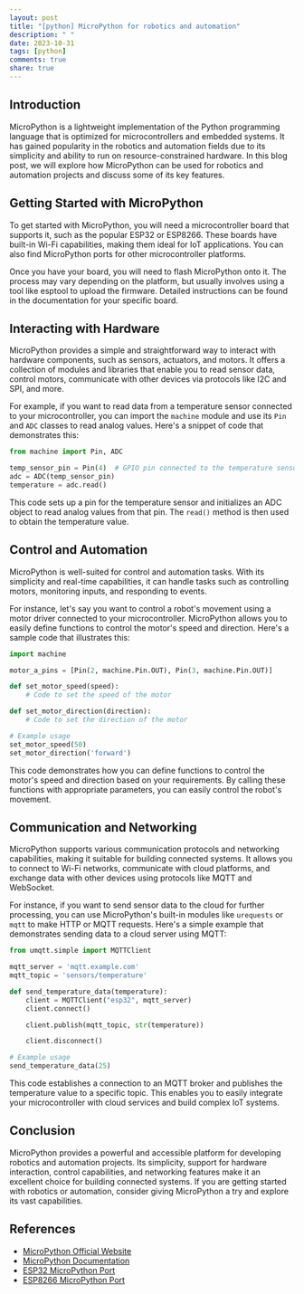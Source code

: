 ```yaml
---
layout: post
title: "[python] MicroPython for robotics and automation"
description: " "
date: 2023-10-31
tags: [python]
comments: true
share: true
---
```


## Introduction

MicroPython is a lightweight implementation of the Python programming language that is optimized for microcontrollers and embedded systems. It has gained popularity in the robotics and automation fields due to its simplicity and ability to run on resource-constrained hardware. In this blog post, we will explore how MicroPython can be used for robotics and automation projects and discuss some of its key features.

## Getting Started with MicroPython

To get started with MicroPython, you will need a microcontroller board that supports it, such as the popular ESP32 or ESP8266. These boards have built-in Wi-Fi capabilities, making them ideal for IoT applications. You can also find MicroPython ports for other microcontroller platforms.

Once you have your board, you will need to flash MicroPython onto it. The process may vary depending on the platform, but usually involves using a tool like esptool to upload the firmware. Detailed instructions can be found in the documentation for your specific board.

## Interacting with Hardware

MicroPython provides a simple and straightforward way to interact with hardware components, such as sensors, actuators, and motors. It offers a collection of modules and libraries that enable you to read sensor data, control motors, communicate with other devices via protocols like I2C and SPI, and more.

For example, if you want to read data from a temperature sensor connected to your microcontroller, you can import the `machine` module and use its `Pin` and `ADC` classes to read analog values. Here's a snippet of code that demonstrates this:

```python
from machine import Pin, ADC

temp_sensor_pin = Pin(4)  # GPIO pin connected to the temperature sensor
adc = ADC(temp_sensor_pin)
temperature = adc.read()
```

This code sets up a pin for the temperature sensor and initializes an ADC object to read analog values from that pin. The `read()` method is then used to obtain the temperature value.

## Control and Automation

MicroPython is well-suited for control and automation tasks. With its simplicity and real-time capabilities, it can handle tasks such as controlling motors, monitoring inputs, and responding to events.

For instance, let's say you want to control a robot's movement using a motor driver connected to your microcontroller. MicroPython allows you to easily define functions to control the motor's speed and direction. Here's a sample code that illustrates this:

```python
import machine

motor_a_pins = [Pin(2, machine.Pin.OUT), Pin(3, machine.Pin.OUT)]

def set_motor_speed(speed):
    # Code to set the speed of the motor

def set_motor_direction(direction):
    # Code to set the direction of the motor

# Example usage
set_motor_speed(50)
set_motor_direction('forward')
```

This code demonstrates how you can define functions to control the motor's speed and direction based on your requirements. By calling these functions with appropriate parameters, you can easily control the robot's movement.

## Communication and Networking

MicroPython supports various communication protocols and networking capabilities, making it suitable for building connected systems. It allows you to connect to Wi-Fi networks, communicate with cloud platforms, and exchange data with other devices using protocols like MQTT and WebSocket.

For instance, if you want to send sensor data to the cloud for further processing, you can use MicroPython's built-in modules like `urequests` or `mqtt` to make HTTP or MQTT requests. Here's a simple example that demonstrates sending data to a cloud server using MQTT:

```python
from umqtt.simple import MQTTClient

mqtt_server = 'mqtt.example.com'
mqtt_topic = 'sensors/temperature'

def send_temperature_data(temperature):
    client = MQTTClient("esp32", mqtt_server)
    client.connect()

    client.publish(mqtt_topic, str(temperature))

    client.disconnect()

# Example usage
send_temperature_data(25)
```

This code establishes a connection to an MQTT broker and publishes the temperature value to a specific topic. This enables you to easily integrate your microcontroller with cloud services and build complex IoT systems.

## Conclusion

MicroPython provides a powerful and accessible platform for developing robotics and automation projects. Its simplicity, support for hardware interaction, control capabilities, and networking features make it an excellent choice for building connected systems. If you are getting started with robotics or automation, consider giving MicroPython a try and explore its vast capabilities.

## References

- [MicroPython Official Website](https://micropython.org/)
- [MicroPython Documentation](https://docs.micropython.org/)
- [ESP32 MicroPython Port](https://github.com/micropython/micropython-esp32)
- [ESP8266 MicroPython Port](https://github.com/micropython/micropython-esp8266)